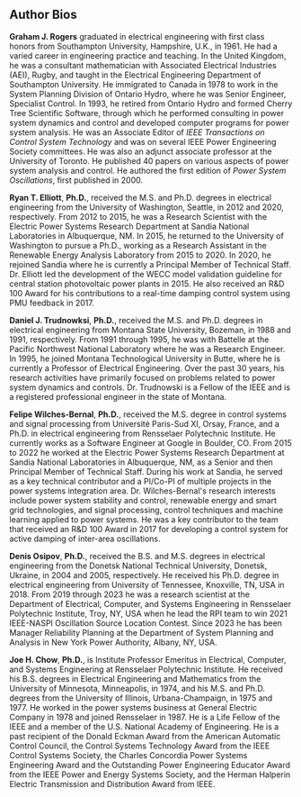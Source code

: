## Author Bios

**Graham J. Rogers** graduated in electrical engineering with first
class honors from Southampton University, Hampshire, U.K., in 1961.
He had a varied career in engineering practice and teaching. In the
United Kingdom, he was a consultant mathematician with Associated
Electrical Industries (AEI), Rugby, and taught in the Electrical
Engineering Department of Southampton University. He immigrated to
Canada in 1978 to work in the System Planning Division of Ontario
Hydro, where he was Senior Engineer, Specialist Control. In 1993, he
retired from Ontario Hydro and formed Cherry Tree Scientific Software,
through which he performed consulting in power system dynamics and
control and developed computer programs for power system analysis. He
was an Associate Editor of *IEEE Transactions on Control System
Technology* and was on several IEEE Power Engineering Society
committees. He was also an adjunct associate professor at the
University of Toronto. He published 40 papers on various aspects of
power system analysis and control. He authored the first edition of
*Power System Oscillations*, first published in 2000.

**Ryan T. Elliott**, **Ph.D.**, received the M.S. and Ph.D. degrees in
electrical engineering from the University of Washington, Seattle, in
2012 and 2020, respectively. From 2012 to 2015, he was a Research
Scientist with the Electric Power Systems Research Department at
Sandia National Laboratories in Albuquerque, NM. In 2015, he returned
to the University of Washington to pursue a Ph.D., working as a
Research Assistant in the Renewable Energy Analysis Laboratory from
2015 to 2020. In 2020, he rejoined Sandia where he is currently a
Principal Member of Technical Staff. Dr. Elliott led the development
of the WECC model validation guideline for central station
photovoltaic power plants in 2015. He also received an R&D 100 Award
for his contributions to a real-time damping control system using PMU
feedback in 2017.

**Daniel J. Trudnowksi**, **Ph.D.**, received the M.S. and
Ph.D. degrees in electrical engineering from Montana State University,
Bozeman, in 1988 and 1991, respectively. From 1991 through 1995, he
was with Battelle at the Pacific Northwest National Laboratory where
he was a Research Engineer. In 1995, he joined Montana Technological
University in Butte, where he is currently a Professor of Electrical
Engineering. Over the past 30 years, his research activities have
primarily focused on problems related to power system dynamics and
controls. Dr. Trudnowski is a Fellow of the IEEE and is a registered
professional engineer in the state of Montana.

**Felipe Wilches-Bernal**, **Ph.D.**, received the M.S. degree in
control systems and signal processing from Université Paris-Sud XI,
Orsay, France, and a Ph.D. in electrical engineering from Rensselaer
Polytechnic Institute. He currently works as a Software Engineer at
Google in Boulder, CO. From 2015 to 2022 he worked at the Electric
Power Systems Research Department at Sandia National Laboratories in
Albuquerque, NM, as a Senior and then Principal Member of Technical
Staff. During his work at Sandia, he served as a key technical
contributor and a PI/Co-PI of multiple projects in the power systems
integration area. Dr. Wilches-Bernal's research interests include
power system stability and control, renewable energy and smart grid
technologies, and signal processing, control techniques and machine
learning applied to power systems. He was a key contributor to the
team that received an R&D 100 Award in 2017 for developing a control
system for active damping of inter-area oscillations.

**Denis Osipov**, **Ph.D.**, received the B.S. and M.S. degrees in
electrical engineering from the Donetsk National Technical University,
Donetsk, Ukraine, in 2004 and 2005, respectively. He received his
Ph.D. degree in electrical engineering from University of Tennessee,
Knoxville, TN, USA in 2018. From 2019 through 2023 he was a research
scientist at the Department of Electrical, Computer, and Systems
Engineering in Rensselaer Polytechnic Institute, Troy, NY, USA when he
lead the RPI team to win 2021 IEEE-NASPI Oscillation Source Location
Contest. Since 2023 he has been Manager Reliability Planning at the
Department of System Planning and Analysis in New York Power
Authority, Albany, NY, USA.

**Joe H. Chow**, **Ph.D.**, is Institute Professor Emeritus in
Electrical, Computer, and Systems Engineering at Rensselaer
Polytechnic Institute. He received his B.S. degrees in Electrical
Engineering and Mathematics from the University of Minnesota,
Minneapolis, in 1974, and his M.S. and Ph.D. degrees from the
University of Illinois, Urbana-Champaign, in 1975 and 1977. He worked
in the power systems business at General Electric Company in 1978 and
joined Rensselaer in 1987. He is a Life Fellow of the IEEE and a
member of the U.S. National Academy of Engineering. He is a past
recipient of the Donald Eckman Award from the American Automatic
Control Council, the Control Systems Technology Award from the IEEE
Control Systems Society, the Charles Concordia Power Systems
Engineering Award and the Outstanding Power Engineering Educator Award
from the IEEE Power and Energy Systems Society, and the Herman
Halperin Electric Transmission and Distribution Award from IEEE.

[comment]: <> (eof)
